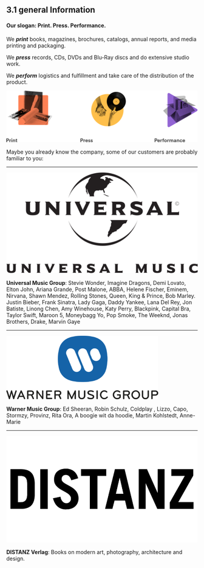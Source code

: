 ## 3.1 general Information

#### Our slogan: Print. Press. Performance.

We ***print*** books, magazines, brochures, catalogs, annual reports, and media printing and packaging.

We ***press*** records, CDs, DVDs and Blu-Ray discs and do extensive studio work.

We ***perform*** logistics and fulfillment and take care of the distribution of the product.

![image](pictures/print_press_performance.png)

Maybe you already know the company, some of our customers are probably familiar to you:

---

![image](pictures/universal.png)

**Universal Music Group**: Stevie Wonder, Imagine Dragons, Demi Lovato, Elton John, Ariana Grande, Post Malone, ABBA, Helene Fischer, Eminem, Nirvana, Shawn Mendez, Rolling Stones, Queen, King & Prince, Bob Marley. Justin Bieber, Frank Sinatra, Lady Gaga, Daddy Yankee, Lana Del Rey, Jon Batiste, Linong Chen, Amy Winehouse, Katy Perry, Blackpink, Capital Bra, Taylor Swift, Maroon 5, Moneybagg Yo, Pop Smoke, The Weeknd, Jonas Brothers, Drake, Marvin Gaye

---

![image](pictures/warner.jpg)

**Warner Music Group**: Ed Sheeran, Robin Schulz, Coldplay , Lizzo, Capo, Stormzy, Provinz, Rita Ora, A boogie wit da hoodie, Martin Kohlstedt, Anne-Marie

---

![image](pictures/distanz.png)

**DISTANZ Verlag**: Books on modern art, photography, architecture and design.

